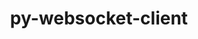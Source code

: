 ---
title: "py-websocket-client"
layout: cache
categories: [package, v0.18.0]
meta: {"versions": ["1.2.1"], "compilers": ["gcc@=7.5.0"], "oss": ["ubuntu18.04"], "platforms": ["linux"], "targets": ["x86_64"], "stacks": ["data-vis-sdk", "e4s", "root"], "num_specs": 2, "num_specs_by_stack": {"data-vis-sdk": 1, "root": 2, "e4s": 1}}
spec_details: [{"hash": "sgnc5a6owa6asogdxijq2a65hcfsr744", "compiler": "gcc@=7.5.0", "versions": ["1.2.1"], "os": "ubuntu18.04", "platform": "linux", "target": "x86_64", "variants": [], "stacks": ["data-vis-sdk", "root"], "size": "-", "tarball": "https://binaries.spack.io/v0.18.0/build_cache/linux-ubuntu18.04-x86_64/gcc-7.5.0/py-websocket-client-1.2.1/linux-ubuntu18.04-x86_64-gcc-7.5.0-py-websocket-client-1.2.1-sgnc5a6owa6asogdxijq2a65hcfsr744.spack"}, {"hash": "uucljojwofkrojkyw3jwuquc2krqwnny", "compiler": "gcc@=7.5.0", "versions": ["1.2.1"], "os": "ubuntu18.04", "platform": "linux", "target": "x86_64", "variants": [], "stacks": ["root", "e4s"], "size": "-", "tarball": "https://binaries.spack.io/v0.18.0/build_cache/linux-ubuntu18.04-x86_64/gcc-7.5.0/py-websocket-client-1.2.1/linux-ubuntu18.04-x86_64-gcc-7.5.0-py-websocket-client-1.2.1-uucljojwofkrojkyw3jwuquc2krqwnny.spack"}]
---